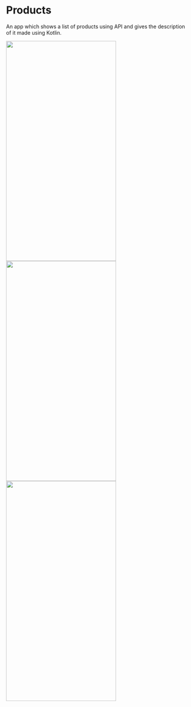 # Products
An app which shows a list of products using API and gives the description of it made using Kotlin.

 <img src="https://user-images.githubusercontent.com/71960312/129755662-792a15dd-8095-4eea-a25d-d59cfedd647c.jpeg" width="300" height="600">  <img src="https://user-images.githubusercontent.com/71960312/129755666-e4a6673e-1fc0-42ae-a8d4-8d833c4d834c.jpeg" width="300" height="600"> 
 <img src="https://user-images.githubusercontent.com/71960312/129755668-b3acef34-55e9-4c31-ad85-f1cbb042639f.jpeg" width="300" height="600"> 

